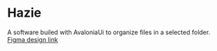 # Hazie
A software builed with AvaloniaUi to organize files in a selected folder.
[Figma design link](https://www.figma.com/file/N5LzPzWAO7WNTPGXYEg4fg/Hazie?type=design&node-id=2%3A2&t=BBGx0fQJdGaEOX8M-1)
